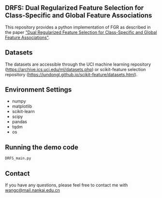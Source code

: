 ## DRFS: Dual Regularized Feature Selection for Class-Specific and Global Feature Associations

This repository provides a python implementation of FGR as described in the paper ["Dual Regularized Feature Selection for Class-Specific and Global Feature Associations"](https://).

## Datasets
The datasets are accessible through the UCI machine learning repository (https://archive.ics.uci.edu/ml/datasets.php) or scikit-feature selection repository (https://jundongl.github.io/scikit-feature/datasets.html).

## Environment Settings
- numpy
- matplotlib
- scikit-learn
- scipy
- pandas
- tqdm
- os

## Running the demo code
```sh
DRFS_main.py
```


## Contact
If you have any questions, please feel free to contact me with wangc@mail.nankai.edu.cn
